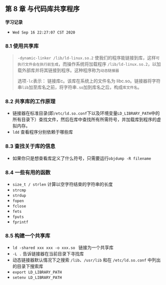 ## 第 8 章 与代码库共享程序

**学习记录**

* `Wed Sep 16 22:27:07 CST 2020`


### 8.1 使用共享库

> `-dynamic-linker /lib/ld-linux.so.2` 使我们的程序能链接到库，这样`可执行文件会在执行前生成`，而操作系统将加载程序 `/lib/ld-linux.so.2`，以加载外部库并将其链接到程序。这种程序称为`动态链接器`
> 
> 
> 选项`-lc`表示： 链接库c。该库在系统上的文件名为 libc.so。链接器将字符串`lib`加至库名之前，将字符串`.so`加到库名之后，构成`库文件名`。



### 8.2 共享库的工作原理


* 链接器在标准目录(即`/etc/ld.so.conf`下以及环境变量`LD_LIBRARY_PATH`中的所有目录下）查找文件，然后在库中查找所有所需符号，并加载库到程序的虚拟内存。
* `ldd` 查看程序分别依赖于哪些库


### 8.3 查找关于库的信息


* 如果你只是想查看库定义了什么符号，只需要运行`objdump -R filename`


### 8.4 一些有用的函数

* `size_t / strlen` 计算以空字符结束的字符串的长度
* `strcmp`
* `strdup`
* `fopen`
* `fclose`
* `fets`
* `fputs`
* `fprintf`


### 8.5 构建一个共享库

* `ld -shared xxx xxx -o xxx.so ` 链接为一个共享库
* `-L .` 告诉链接器在当前目录下寻找库
* 动态链接器默认情况下之搜索 `/lib`、`/usr/lib` 和在 `/etc/ld.so.conf` 中列出的目录下搜索库
*  `export LD_LIBRARY_PATH`
*  `setenv LD_LIBRARY_PATH`
